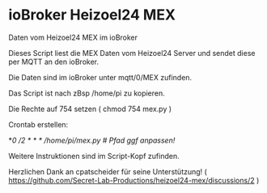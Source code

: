 # ioBroker Heizoel24 MEX

Daten vom Heizoel24 MEX im ioBroker

Dieses Script liest die MEX Daten vom Heizoel24 Server und sendet diese per MQTT an den ioBroker.

Die Daten sind im ioBroker unter mqtt/0/MEX zufinden.

Das Script ist nach zBsp /home/pi zu kopieren.

Die Rechte auf 754 setzen ( chmod 754 mex.py )

Crontab erstellen:

**0 */2 * * * /home/pi/mex.py # Pfad ggf anpassen!**

Weitere Instruktionen sind im Script-Kopf zufinden.

Herzlichen Dank an cpatscheider für seine Unterstützung! ( https://github.com/Secret-Lab-Productions/heizoel24-mex/discussions/2 )
